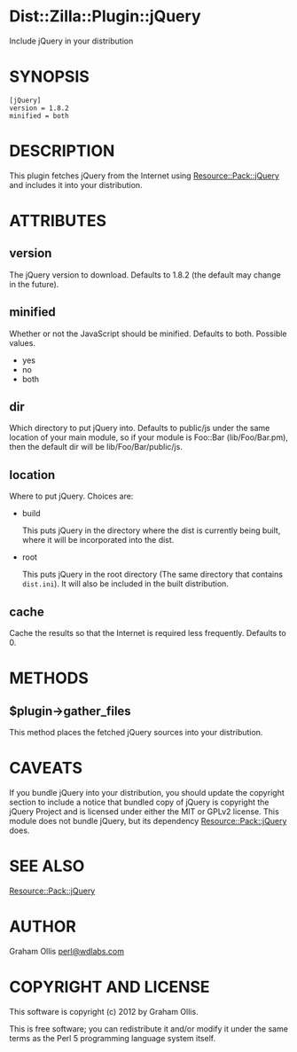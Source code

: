 # Dist::Zilla::Plugin::jQuery

Include jQuery in your distribution

# SYNOPSIS

    [jQuery]
    version = 1.8.2
    minified = both

# DESCRIPTION

This plugin fetches jQuery from the Internet
using [Resource::Pack::jQuery](http://search.cpan.org/perldoc?Resource::Pack::jQuery) and includes it into your distribution.

# ATTRIBUTES

## version

The jQuery version to download.  Defaults to 1.8.2 (the default may
change in the future).

## minified

Whether or not the JavaScript should be minified.  Defaults to both.
Possible values.

- yes
- no
- both

## dir

Which directory to put jQuery into.  Defaults to public/js under
the same location of your main module, so if your module is 
Foo::Bar (lib/Foo/Bar.pm), then the default dir will be 
lib/Foo/Bar/public/js.

## location

Where to put jQuery.  Choices are:

- build

    This puts jQuery in the directory where the dist is currently
    being built, where it will be incorporated into the dist.

- root

    This puts jQuery in the root directory (The same directory
    that contains `dist.ini`).  It will also be included in the
    built distribution.

## cache

Cache the results so that the Internet is required less frequently.
Defaults to 0.

# METHODS

## $plugin->gather\_files

This method places the fetched jQuery sources into your distribution.

# CAVEATS

If you bundle jQuery into your distribution, you should update the copyright
section to include a notice that bundled copy of jQuery is copyright
the jQuery Project and is licensed under either the MIT or GPLv2 license.
This module does not bundle jQuery, but its dependency [Resource::Pack::jQuery](http://search.cpan.org/perldoc?Resource::Pack::jQuery)
does.

# SEE ALSO

[Resource::Pack::jQuery](http://search.cpan.org/perldoc?Resource::Pack::jQuery)

# AUTHOR

Graham Ollis <perl@wdlabs.com>

# COPYRIGHT AND LICENSE

This software is copyright (c) 2012 by Graham Ollis.

This is free software; you can redistribute it and/or modify it under
the same terms as the Perl 5 programming language system itself.
